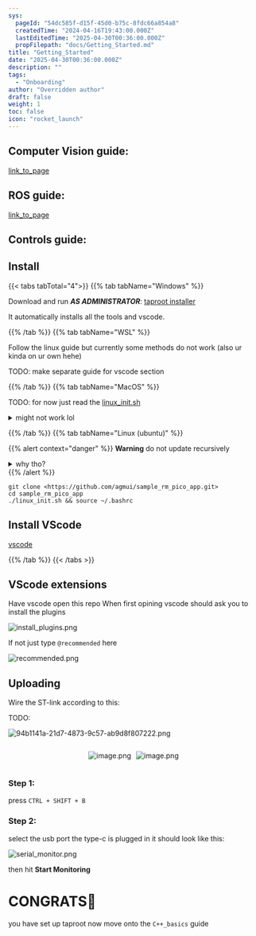 ```yaml
---
sys:
  pageId: "54dc585f-d15f-45d0-b75c-8fdc66a854a8"
  createdTime: "2024-04-16T19:43:00.000Z"
  lastEditedTime: "2025-04-30T00:36:00.000Z"
  propFilepath: "docs/Getting_Started.md"
title: "Getting_Started"
date: "2025-04-30T00:36:00.000Z"
description: ""
tags:
  - "Onboarding"
author: "Overridden author"
draft: false
weight: 1
toc: false
icon: "rocket_launch"
---
```


## Computer Vision guide:

[link_to_page](86d45bc0-388b-4d26-8848-44f255f73d0e)

## ROS guide:

[link_to_page](3c76c1de-ec8f-46d6-8b0a-294005edc2d5)

## Controls guide:

## Install

{{< tabs tabTotal="4">}}
{{% tab tabName="Windows" %}}

Download and run _**AS ADMINISTRATOR**_: [taproot installer](https://github.com/Thornbots/TeachingFreshies/releases/tag/1.0)

It automatically installs all the tools and vscode.

{{% /tab %}}
{{% tab tabName="WSL" %}}

Follow the linux guide but currently some methods do not work (also ur kinda on ur own hehe)

TODO: make separate guide for vscode section

{{% /tab %}}
{{% tab tabName="MacOS" %}}

TODO: for now just read the [linux_init.sh](https://github.com/agmui/sample_rm_pico_app/blob/main/linux_init.sh)

<details>
<summary>might not work lol</summary>

`brew install libusb pkg-config`

Next install: [vscode](https://code.visualstudio.com/Download)

</details>

{{% /tab %}}
{{% tab tabName="Linux (ubuntu)" %}}

{{% alert context="danger" %}}
**Warning** do not update recursively
<details>
<summary>why tho?</summary>
There are some submodules that may go on for a while (like tinyusb) and I highly
recommend you don't need to get them.
If you want to see what submodules I update just look in `linux_init.sh`
</details>
{{% /alert %}}

```shell
git clone <https://github.com/agmui/sample_rm_pico_app.git>
cd sample_rm_pico_app
./linux_init.sh && source ~/.bashrc
```

## Install VScode

[vscode](https://code.visualstudio.com/Download)

{{% /tab %}}
{{< /tabs >}}

## VScode extensions

Have vscode open this repo
When first opining vscode should ask you to install the plugins

![install_plugins.png](https://prod-files-secure.s3.us-west-2.amazonaws.com/d518164a-d88e-44d1-a4ee-3adb3bd8bce0/89bd30f0-1825-4e77-867b-0a41ce370880/install_plugins.png?X-Amz-Algorithm=AWS4-HMAC-SHA256&X-Amz-Content-Sha256=UNSIGNED-PAYLOAD&X-Amz-Credential=ASIAZI2LB466R3MPRH2L%2F20250814%2Fus-west-2%2Fs3%2Faws4_request&X-Amz-Date=20250814T091235Z&X-Amz-Expires=3600&X-Amz-Security-Token=IQoJb3JpZ2luX2VjEPj%2F%2F%2F%2F%2F%2F%2F%2F%2F%2FwEaCXVzLXdlc3QtMiJGMEQCIAebA8c6w%2Fu%2FdXrny6VrnXMOCb73%2F6YqXjMmokds%2FgjXAiAMwL5X2LCd2EqX7R9lT4f8h07bs88hD3JhsRBcY9szuCr%2FAwhBEAAaDDYzNzQyMzE4MzgwNSIMPUPFOw7RIK6Tv5WXKtwDsXpDxVRl2H9MubPiu5wmP4qhEgCMSArmpWdoKii94ih3iJ2dxS24ZcSdjkuqCqT%2F6TBF8vJgS78sBtZ%2FSbFIpboB6pC4c0BijI71EKCi5nL1F36TRZrB%2FYvwuPF0fOLAwkvfMm4avE5ifk4vCH6J9ubwUi7sL2aP6PzEMkSvCKMswH%2Fg3BzTYq7QioAQS%2FQMHgqnSBdXisqZOsJQ2VhJseV8AIFxYBrCd3yf6o8nLJ21UAreErP8s3iYFCcaEgzjmNfCMKIj8w%2FbnPkzxug73%2BFbhGnn9hePcJiYL7FdEB3HvcZAs4riGYW0uGXdc3TVwAafFGHKfVif8Bevo6XQG3YKxrRiP%2FY944%2BWljL0EDMVTGJzomUIYN0QbHQ5e%2FMhMN1aNcMhn%2BI4FfHHVG0G0KpOSbUZrBlXHuDJ585XxIEf5qFuN26slppAvPeUfurDHnh4QG%2FZc7euiagImiO5VzN38anm31Xx%2FViOqxuNBIiuxWCCrPxohac%2BNYMVNBx9I0tiT5Oeev8PszfS3lBMn8kVloex5kPX75j0C9rp0ApCTxda2m%2FP7peuv6ytArwRu%2B1FKuUsKsZnEX7qkhsj0ghYBT4HPhmvuEyIA9ZiqtDwMMxAfSjpDihKin4wr6%2F2xAY6pgHV5rjYXpPCTPAb%2BZJHQYvXb4K19RTLsl1MS%2Bo%2FdztOQtMAcOwmdEKkTkkNEjsbBfEkd7H9TT6qrwztUinhjB%2BPVL5HQRSCKgdXW9XuXdijQBHdDfA6okos2e%2B412VoQnM4Jqji9anCWsUAJP2rH37IKrr3WWKyX%2FSvafmm2eoDnIlg7tb%2BPOenFz0sv1gbbqlmLXlX0hAMlyP94En11OlSpiBFdybL&X-Amz-Signature=d58b3edd830f4b3483fd7fdc0067f644927f182a02e63d446ab2177ec20951cf&X-Amz-SignedHeaders=host&x-amz-checksum-mode=ENABLED&x-id=GetObject)

If not just type `@recommended` here  

![recommended.png](https://prod-files-secure.s3.us-west-2.amazonaws.com/d518164a-d88e-44d1-a4ee-3adb3bd8bce0/61e661e9-5d85-4dfc-be0d-8d2097a5e793/recommended.png?X-Amz-Algorithm=AWS4-HMAC-SHA256&X-Amz-Content-Sha256=UNSIGNED-PAYLOAD&X-Amz-Credential=ASIAZI2LB466R3MPRH2L%2F20250814%2Fus-west-2%2Fs3%2Faws4_request&X-Amz-Date=20250814T091235Z&X-Amz-Expires=3600&X-Amz-Security-Token=IQoJb3JpZ2luX2VjEPj%2F%2F%2F%2F%2F%2F%2F%2F%2F%2FwEaCXVzLXdlc3QtMiJGMEQCIAebA8c6w%2Fu%2FdXrny6VrnXMOCb73%2F6YqXjMmokds%2FgjXAiAMwL5X2LCd2EqX7R9lT4f8h07bs88hD3JhsRBcY9szuCr%2FAwhBEAAaDDYzNzQyMzE4MzgwNSIMPUPFOw7RIK6Tv5WXKtwDsXpDxVRl2H9MubPiu5wmP4qhEgCMSArmpWdoKii94ih3iJ2dxS24ZcSdjkuqCqT%2F6TBF8vJgS78sBtZ%2FSbFIpboB6pC4c0BijI71EKCi5nL1F36TRZrB%2FYvwuPF0fOLAwkvfMm4avE5ifk4vCH6J9ubwUi7sL2aP6PzEMkSvCKMswH%2Fg3BzTYq7QioAQS%2FQMHgqnSBdXisqZOsJQ2VhJseV8AIFxYBrCd3yf6o8nLJ21UAreErP8s3iYFCcaEgzjmNfCMKIj8w%2FbnPkzxug73%2BFbhGnn9hePcJiYL7FdEB3HvcZAs4riGYW0uGXdc3TVwAafFGHKfVif8Bevo6XQG3YKxrRiP%2FY944%2BWljL0EDMVTGJzomUIYN0QbHQ5e%2FMhMN1aNcMhn%2BI4FfHHVG0G0KpOSbUZrBlXHuDJ585XxIEf5qFuN26slppAvPeUfurDHnh4QG%2FZc7euiagImiO5VzN38anm31Xx%2FViOqxuNBIiuxWCCrPxohac%2BNYMVNBx9I0tiT5Oeev8PszfS3lBMn8kVloex5kPX75j0C9rp0ApCTxda2m%2FP7peuv6ytArwRu%2B1FKuUsKsZnEX7qkhsj0ghYBT4HPhmvuEyIA9ZiqtDwMMxAfSjpDihKin4wr6%2F2xAY6pgHV5rjYXpPCTPAb%2BZJHQYvXb4K19RTLsl1MS%2Bo%2FdztOQtMAcOwmdEKkTkkNEjsbBfEkd7H9TT6qrwztUinhjB%2BPVL5HQRSCKgdXW9XuXdijQBHdDfA6okos2e%2B412VoQnM4Jqji9anCWsUAJP2rH37IKrr3WWKyX%2FSvafmm2eoDnIlg7tb%2BPOenFz0sv1gbbqlmLXlX0hAMlyP94En11OlSpiBFdybL&X-Amz-Signature=90a97fe94cb3e1bc2761297ac6bd79c912f88342512d0830ff3781c4a529a0e9&X-Amz-SignedHeaders=host&x-amz-checksum-mode=ENABLED&x-id=GetObject)

## Uploading

Wire the ST-link according to this:

TODO:

![94b1141a-21d7-4873-9c57-ab9d8f807222.png](https://prod-files-secure.s3.us-west-2.amazonaws.com/d518164a-d88e-44d1-a4ee-3adb3bd8bce0/e5fad17d-ab82-4300-9f4c-505ab4b1202c/94b1141a-21d7-4873-9c57-ab9d8f807222.png?X-Amz-Algorithm=AWS4-HMAC-SHA256&X-Amz-Content-Sha256=UNSIGNED-PAYLOAD&X-Amz-Credential=ASIAZI2LB466R3MPRH2L%2F20250814%2Fus-west-2%2Fs3%2Faws4_request&X-Amz-Date=20250814T091235Z&X-Amz-Expires=3600&X-Amz-Security-Token=IQoJb3JpZ2luX2VjEPj%2F%2F%2F%2F%2F%2F%2F%2F%2F%2FwEaCXVzLXdlc3QtMiJGMEQCIAebA8c6w%2Fu%2FdXrny6VrnXMOCb73%2F6YqXjMmokds%2FgjXAiAMwL5X2LCd2EqX7R9lT4f8h07bs88hD3JhsRBcY9szuCr%2FAwhBEAAaDDYzNzQyMzE4MzgwNSIMPUPFOw7RIK6Tv5WXKtwDsXpDxVRl2H9MubPiu5wmP4qhEgCMSArmpWdoKii94ih3iJ2dxS24ZcSdjkuqCqT%2F6TBF8vJgS78sBtZ%2FSbFIpboB6pC4c0BijI71EKCi5nL1F36TRZrB%2FYvwuPF0fOLAwkvfMm4avE5ifk4vCH6J9ubwUi7sL2aP6PzEMkSvCKMswH%2Fg3BzTYq7QioAQS%2FQMHgqnSBdXisqZOsJQ2VhJseV8AIFxYBrCd3yf6o8nLJ21UAreErP8s3iYFCcaEgzjmNfCMKIj8w%2FbnPkzxug73%2BFbhGnn9hePcJiYL7FdEB3HvcZAs4riGYW0uGXdc3TVwAafFGHKfVif8Bevo6XQG3YKxrRiP%2FY944%2BWljL0EDMVTGJzomUIYN0QbHQ5e%2FMhMN1aNcMhn%2BI4FfHHVG0G0KpOSbUZrBlXHuDJ585XxIEf5qFuN26slppAvPeUfurDHnh4QG%2FZc7euiagImiO5VzN38anm31Xx%2FViOqxuNBIiuxWCCrPxohac%2BNYMVNBx9I0tiT5Oeev8PszfS3lBMn8kVloex5kPX75j0C9rp0ApCTxda2m%2FP7peuv6ytArwRu%2B1FKuUsKsZnEX7qkhsj0ghYBT4HPhmvuEyIA9ZiqtDwMMxAfSjpDihKin4wr6%2F2xAY6pgHV5rjYXpPCTPAb%2BZJHQYvXb4K19RTLsl1MS%2Bo%2FdztOQtMAcOwmdEKkTkkNEjsbBfEkd7H9TT6qrwztUinhjB%2BPVL5HQRSCKgdXW9XuXdijQBHdDfA6okos2e%2B412VoQnM4Jqji9anCWsUAJP2rH37IKrr3WWKyX%2FSvafmm2eoDnIlg7tb%2BPOenFz0sv1gbbqlmLXlX0hAMlyP94En11OlSpiBFdybL&X-Amz-Signature=a8bd18122d87f1e921c47b2dc2a8a827786515529859ec0aeaa8a350e2fab6c6&X-Amz-SignedHeaders=host&x-amz-checksum-mode=ENABLED&x-id=GetObject)

<div style="display: flex;flex-direction: row; column-gap:10px; max-width: 630px;justify-content: center;">
<div>

![image.png](https://prod-files-secure.s3.us-west-2.amazonaws.com/d518164a-d88e-44d1-a4ee-3adb3bd8bce0/210ecb78-1116-4d7b-b9b7-2292f66fa2c2/image.png?X-Amz-Algorithm=AWS4-HMAC-SHA256&X-Amz-Content-Sha256=UNSIGNED-PAYLOAD&X-Amz-Credential=ASIAZI2LB466VZ7BEXZN%2F20250814%2Fus-west-2%2Fs3%2Faws4_request&X-Amz-Date=20250814T091236Z&X-Amz-Expires=3600&X-Amz-Security-Token=IQoJb3JpZ2luX2VjEPj%2F%2F%2F%2F%2F%2F%2F%2F%2F%2FwEaCXVzLXdlc3QtMiJGMEQCID4x7TzGIWZjHDFarCCS%2BROU%2Bz8faETJhr%2B293bJ5Hb%2BAiA6gFJ1ukx5L7JQM0ZZpStT4E0dC8piNUNvnM1r3%2BO63Cr%2FAwhBEAAaDDYzNzQyMzE4MzgwNSIMMRVxYgiFAycVJxx6KtwDJGMxvBdoFz%2Fs80bdNoYN53e9IXMe5R3SBaqdXPOb5pjV5Fror6Gqdh8V8EUAE2ClB3YtRjKb10w8u0xUHmcMBVbk%2FCi39OtEL5Cq2Sj7oEvLFiPWG4pKcNrvod1eP1prfx4I7wTyldOcmZOOxCYSSEMHAZk9Cef9soUu18Z7CzMMG4PIYqdbAfG2UjHgspLHNcTZT5o7kynGBt%2FPqqEenIIaC0Fwb4L5KRoKIBgbEfQ8LjF%2Fd2wQhW8KaMwVuwzRl%2BJzKbh8ERP8TF4cMTXQ2alna163QjSzxjjkTrynpkAPd%2Bv2ueAwIhZErDvU160gBTWjMFHjh4YHf61BSLt8tnQi0v%2FTbTmXhM5E3UKOcyXgPH%2BSMOWetCb8zwpJv6QsQ8%2FVwFIEWJdjQvAvWtINrxyk%2FVpL1E3y7RYJTtR6dSH707Jx%2BEPCz6%2BUFT7WioMXh7yEF6njSpWKVL5716tXBwE1F6M7VerPNT5NUhhiHKnR5c1PwkTGtrj075R0XiyaKKIt9gDRy2kEWPPNnS8bgdtr0MMdH5C%2F5M4U66049W7eS79BJ5HYHYLXfU04yVxkTcyY1OGNlCqUV77lnWSjj61g1XzOLACiro9J06THfCopksmrnfvDwESzR%2FUw4a%2F2xAY6pgF2b0%2BOc6XH1zgFA1AG0eri0opbkAUNKaViy5I%2F%2B4Sx1cVK4E6d7bhhnPsokjCDVggh9ZPcsEd9K658%2F7LxKrgeGTgdcBUt3UGNjRaCVd8gPUOsyTMwpt6IohSAwz%2BZGxcrGB9w0zyukPsOdlkacNDVySdN6qza0scE8oghpModzjsZFbJd8Y%2FiKAc%2BVJcb9M7qYUwIsnZvs4%2FRVouCrp9Aly%2BXB836&X-Amz-Signature=5876942f0710c194c35743852ab419f452f15e78c0e53e873110d11ae9ebc426&X-Amz-SignedHeaders=host&x-amz-checksum-mode=ENABLED&x-id=GetObject)

</div>
<div>

![image.png](https://prod-files-secure.s3.us-west-2.amazonaws.com/d518164a-d88e-44d1-a4ee-3adb3bd8bce0/33a0fd0f-8ca6-4a86-8e09-26e95ded1fff/image.png?X-Amz-Algorithm=AWS4-HMAC-SHA256&X-Amz-Content-Sha256=UNSIGNED-PAYLOAD&X-Amz-Credential=ASIAZI2LB46624N6F36R%2F20250814%2Fus-west-2%2Fs3%2Faws4_request&X-Amz-Date=20250814T091237Z&X-Amz-Expires=3600&X-Amz-Security-Token=IQoJb3JpZ2luX2VjEPj%2F%2F%2F%2F%2F%2F%2F%2F%2F%2FwEaCXVzLXdlc3QtMiJGMEQCID1AxjMDNUl2ZLU7k0ob5u9%2BnU0Ksfu6pz7T0gfnbngJAiBUYQd87xyYjgZy2dB7ed9fq19m5rLF%2BHtRvjieipl04Sr%2FAwhBEAAaDDYzNzQyMzE4MzgwNSIMXKGeToNrUN1RJs79KtwDqYb7gcDU8B2mlYMOxD50ZYviM%2Fh9CGGDOqGtGnuAx1K33qPw7TOC%2FxirhWf5PQx1mGEJciQ7Pg6Phkcs086ovA3GJe6oep6sI99yUd2GY3Pp8TOb2wpbV2JpkRnY7MGYSnvBGBrtZzs8fuTO3UuHsVI71aGBqCajs%2F%2Bd6VJbsh%2BP1PKpkS%2FEioNNeIKYoX8Tf27cbTX28ESR%2FbUUPcU94T%2FqKg2CcHW6woh7qQ1K7Enlnc0ZCItLOO%2BkfDf%2F7R0ZcWKsM79X6lAQLkAjY06VH0B7WINKxdCWBJkZf4PM0koIwJnuQ8sKbEclHzET6gEaZ7e0E6vk3luQSoAwapfUcT8%2Bn87pT6oFKuTQJnj7BCj%2Fy1AILh%2BFI9LWT%2FoksBcNvOw70CKVxY%2BfN4NZQLpUNiyxfug%2F%2FlLegEooP0k3VgWsYXnyRjr%2B%2Bv%2Fp%2BI0WZKJq05l7RaAeJmwvhSFBaGAwtcz439aFWa3M8RvCIORmWIYxeaof28u1ITGvMHkEQpI9yQk4k628VEO6TPujF%2FkSMfrZk7fJ7v%2FOu%2FwAQ8S80oOap0tfdJieOojA01lwWFu512N3t0CcF%2FbvT30ujFiK%2B98Pd0Nh9MPDGyOZ2Fk2R%2BwRodrNUaKH8773JM0wgK%2F2xAY6pgFMlzhRugkCm2hz1EA8eM0VWCjOd%2BIZKOq5IMFVQjftQ9JWG70kW%2FBapr4TW7TrhuLtqk5hVs6%2BJf9R0tMB3s9aXZBSEW2GAAbRMQxIRMqNTPxdSNhXjTF%2F8mrElgMSFwy5ml6cJeaUtHcCZU%2BrydwNluspDj4mynFL4pjCSHFgfZ8u54bF1cLutfSmUOc1rwzg7rPTAGn45w%2Fc1xGyT9aO5%2BnDShqd&X-Amz-Signature=b659ea103a7dec3a83bc712f4c9aab4ee5da52c63f315b90851aa981b4de44eb&X-Amz-SignedHeaders=host&x-amz-checksum-mode=ENABLED&x-id=GetObject)

</div>
</div>

### Step 1:

press `CTRL + SHIFT + B`

### Step 2:

select the usb port the type-c is plugged in it should look like this:

![serial_monitor.png](https://prod-files-secure.s3.us-west-2.amazonaws.com/d518164a-d88e-44d1-a4ee-3adb3bd8bce0/f03f4774-05d4-4393-b6a0-d5efb6d315ab/serial_monitor.png?X-Amz-Algorithm=AWS4-HMAC-SHA256&X-Amz-Content-Sha256=UNSIGNED-PAYLOAD&X-Amz-Credential=ASIAZI2LB466R3MPRH2L%2F20250814%2Fus-west-2%2Fs3%2Faws4_request&X-Amz-Date=20250814T091235Z&X-Amz-Expires=3600&X-Amz-Security-Token=IQoJb3JpZ2luX2VjEPj%2F%2F%2F%2F%2F%2F%2F%2F%2F%2FwEaCXVzLXdlc3QtMiJGMEQCIAebA8c6w%2Fu%2FdXrny6VrnXMOCb73%2F6YqXjMmokds%2FgjXAiAMwL5X2LCd2EqX7R9lT4f8h07bs88hD3JhsRBcY9szuCr%2FAwhBEAAaDDYzNzQyMzE4MzgwNSIMPUPFOw7RIK6Tv5WXKtwDsXpDxVRl2H9MubPiu5wmP4qhEgCMSArmpWdoKii94ih3iJ2dxS24ZcSdjkuqCqT%2F6TBF8vJgS78sBtZ%2FSbFIpboB6pC4c0BijI71EKCi5nL1F36TRZrB%2FYvwuPF0fOLAwkvfMm4avE5ifk4vCH6J9ubwUi7sL2aP6PzEMkSvCKMswH%2Fg3BzTYq7QioAQS%2FQMHgqnSBdXisqZOsJQ2VhJseV8AIFxYBrCd3yf6o8nLJ21UAreErP8s3iYFCcaEgzjmNfCMKIj8w%2FbnPkzxug73%2BFbhGnn9hePcJiYL7FdEB3HvcZAs4riGYW0uGXdc3TVwAafFGHKfVif8Bevo6XQG3YKxrRiP%2FY944%2BWljL0EDMVTGJzomUIYN0QbHQ5e%2FMhMN1aNcMhn%2BI4FfHHVG0G0KpOSbUZrBlXHuDJ585XxIEf5qFuN26slppAvPeUfurDHnh4QG%2FZc7euiagImiO5VzN38anm31Xx%2FViOqxuNBIiuxWCCrPxohac%2BNYMVNBx9I0tiT5Oeev8PszfS3lBMn8kVloex5kPX75j0C9rp0ApCTxda2m%2FP7peuv6ytArwRu%2B1FKuUsKsZnEX7qkhsj0ghYBT4HPhmvuEyIA9ZiqtDwMMxAfSjpDihKin4wr6%2F2xAY6pgHV5rjYXpPCTPAb%2BZJHQYvXb4K19RTLsl1MS%2Bo%2FdztOQtMAcOwmdEKkTkkNEjsbBfEkd7H9TT6qrwztUinhjB%2BPVL5HQRSCKgdXW9XuXdijQBHdDfA6okos2e%2B412VoQnM4Jqji9anCWsUAJP2rH37IKrr3WWKyX%2FSvafmm2eoDnIlg7tb%2BPOenFz0sv1gbbqlmLXlX0hAMlyP94En11OlSpiBFdybL&X-Amz-Signature=af8572f3bec7875056b1615fb478aa3ce0bc716ef4203f82b2003dcfe071bd45&X-Amz-SignedHeaders=host&x-amz-checksum-mode=ENABLED&x-id=GetObject)

then hit **Start Monitoring**

# CONGRATS🎉

you have set up taproot now move onto the `C++_basics` guide
